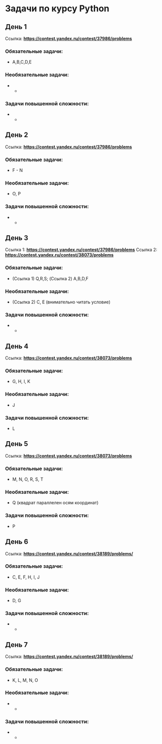 # Задачи по курсу Python

## День 1
Ссылка: **https://contest.yandex.ru/contest/37986/problems**

### Обязательные задачи:
* A,B,C,D,E

### Необязательные задачи:
* -

### Задачи повышенной сложности:
* -


## День 2
Ссылка: **https://contest.yandex.ru/contest/37986/problems**

### Обязательные задачи:
* F - N

### Необязательные задачи:
* O, P

### Задачи повышенной сложности:
* -

## День 3
Ссылка 1: **https://contest.yandex.ru/contest/37986/problems**
Ссылка 2: **https://contest.yandex.ru/contest/38073/problems**

### Обязательные задачи:
* (Ссылка 1) Q,R,S; (Ссылка 2) A,B,D,F

### Необязательные задачи:
* (Ссылка 2) C, E (внимательно читать условие)

### Задачи повышенной сложности:
* -

## День 4
Ссылка: **https://contest.yandex.ru/contest/38073/problems**

### Обязательные задачи:
* G, H, I, K

### Необязательные задачи:
* J

### Задачи повышенной сложности:
* L

## День 5
Ссылка: **https://contest.yandex.ru/contest/38073/problems**

### Обязательные задачи:
* M, N, O, R, S, T

### Необязательные задачи:
* Q (квадрат параллелен осям координат)

### Задачи повышенной сложности:
* P


## День 6
Ссылка: **https://contest.yandex.ru/contest/38189/problems/**

### Обязательные задачи:
* C, E, F, H, I, J

### Необязательные задачи:
* D, G

### Задачи повышенной сложности:
* -

## День 7
Ссылка: **https://contest.yandex.ru/contest/38189/problems/**

### Обязательные задачи:
* K, L, M, N, O

### Необязательные задачи:
* -

### Задачи повышенной сложности:
* -